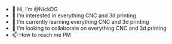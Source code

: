 - 👋 Hi, I’m @NickDG
- 👀 I’m interested in everything CNC and 3d printing
- 🌱 I’m currently learning everything CNC and 3d printing
- 💞️ I’m looking to collaborate on everything CNC and 3d printing
- 📫 How to reach me PM

<!---
NickDG/NickDG is a ✨ special ✨ repository because its `README.md` (this file) appears on your GitHub profile.
You can click the Preview link to take a look at your changes.
--->
